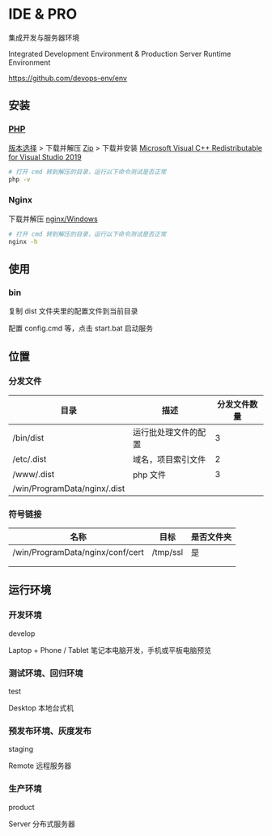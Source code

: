 # IDE & PRO

集成开发与服务器环境

Integrated Development Environment & Production Server Runtime Environment

<https://github.com/devops-env/env>



## 安装

### [PHP](https://gitee.com/devops-env/env/edit/master/docs/Software/Runtime_system/PHP.md)

[版本选择](http://php.net/supported-versions.php) > 下载并解压 [Zip](https://windows.php.net/download) > 下载并安装 [Microsoft Visual C++ Redistributable for Visual Studio 2019](https://visualstudio.microsoft.com/downloads/)

```sh
# 打开 cmd 转到解压的目录，运行以下命令测试是否正常
php -v
```

### Nginx

下载并解压 [nginx/Windows](http://nginx.org/en/download.html)

```sh
# 打开 cmd 转到解压的目录，运行以下命令测试是否正常
nginx -h
```



## 使用

### bin

复制 dist 文件夹里的配置文件到当前目录

配置 config.cmd 等，点击 start.bat 启动服务



## 位置

### 分发文件

| 目录                         | 描述                 | 分发文件数量 |
| ---------------------------- | -------------------- | ------------ |
| /bin/dist                    | 运行批处理文件的配置 | 3            |
| /etc/.dist                   | 域名，项目索引文件   | 2            |
| /www/.dist                   | php 文件             | 3            |
| /win/ProgramData/nginx/.dist |                      |              |



### 符号链接

| 名称                             | 目标     | 是否文件夹 |
| -------------------------------- | -------- | ---------- |
| /win/ProgramData/nginx/conf/cert | /tmp/ssl | 是         |
|                                  |          |            |
|                                  |          |            |



## 运行环境

### 开发环境

develop

Laptop + Phone / Tablet 笔记本电脑开发，手机或平板电脑预览

### 测试环境、回归环境

test

Desktop 本地台式机

### 预发布环境、灰度发布

staging

Remote 远程服务器

### 生产环境

product

Server 分布式服务器